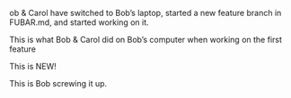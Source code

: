 
ob & Carol have switched to Bob’s laptop, started a new feature branch in FUBAR.md, and started working on it.


This is what Bob & Carol did on Bob’s computer when working on the first feature 

This is NEW!

This is Bob screwing it up.
